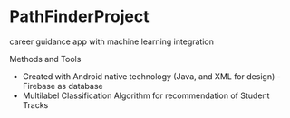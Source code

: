 # PathFinderProject
career guidance app with machine learning integration

Methods and Tools
- Created with Android native technology (Java, and XML for design)
-Firebase as database 
- Multilabel Classification Algorithm for recommendation of Student Tracks 

